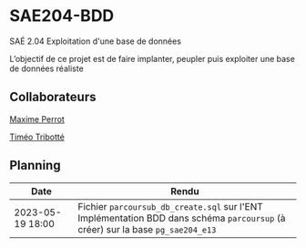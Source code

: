 # SAE204-BDD

SAÉ 2.04 Exploitation d'une base de données

L’objectif de ce projet est de faire implanter, peupler puis exploiter une base de données réaliste

## Collaborateurs

[Maxime Perrot](https://github.com/mxPerrot)

[Timéo Tribotté](https://github.com/Huntshi)

## Planning

Date | Rendu
-|-
2023-05-19 18:00 | Fichier `parcoursub_db_create.sql` sur l'ENT<br>Implémentation BDD dans schéma `parcoursup` (à créer) sur la base `pg_sae204_e13`
